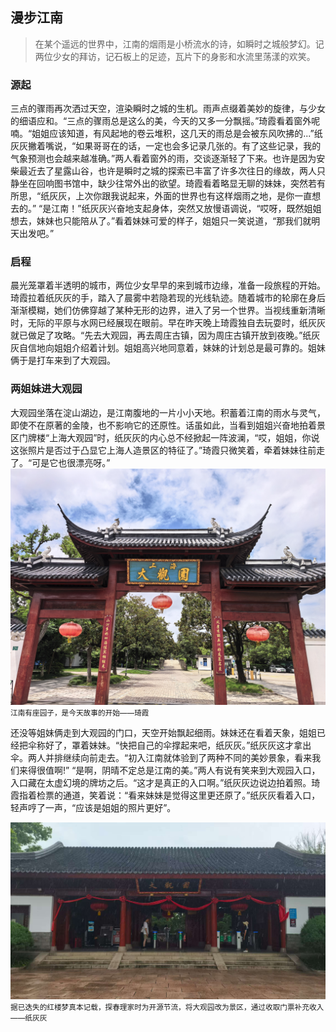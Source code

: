 ## 漫步江南
> 在某个遥远的世界中，江南的烟雨是小桥流水的诗，如瞬时之城般梦幻。记两位少女的拜访，记石板上的足迹，瓦片下的身影和水流里荡漾的欢笑。

### 源起

三点的骤雨再次洒过天空，渲染瞬时之城的生机。雨声点缀着美妙的旋律，与少女的细语应和。“三点的骤雨总是这么的美，今天的又多一分飘摇。”琦霞看着窗外呢喃。“姐姐应该知道，有风起地的卷云堆积，这几天的雨总是会被东风吹拂的...”纸灰灰撇着嘴说，“如果哥哥在的话，一定也会多记录几张的。有了这些记录，我的气象预测也会越来越准确。”两人看着窗外的雨，交谈逐渐轻了下来。也许是因为安柴最近去了星露山谷，也许是瞬时之城的探索已丰富了许多次往日的缘故，两人只静坐在回响图书馆中，缺少往常外出的欲望。琦霞看着略显无聊的妹妹，突然若有所思，“纸灰灰，上次你跟我说起来，外面的世界也有这样烟雨之地，是你一直想去的。” “是江南！”纸灰灰兴奋地支起身体，突然又放慢语调说，“哎呀，既然姐姐想去，妹妹也只能陪从了。”看着妹妹可爱的样子，姐姐只一笑说道，“那我们就明天出发吧。”

### 启程

晨光笼罩着半透明的城市，两位少女早早的来到城市边缘，准备一段旅程的开始。琦霞拉着纸灰灰的手，踏入了晨雾中若隐若现的光线轨迹。随着城市的轮廓在身后渐渐模糊，她们仿佛穿越了某种无形的边界，进入了另一个世界。当视线重新清晰时，无际的平原与水网已经展现在眼前。早在昨天晚上琦霞独自去玩耍时，纸灰灰就已做足了攻略。“先去大观园，再去周庄古镇，因为周庄古镇开放到夜晚。”纸灰灰自信地向姐姐介绍着计划。姐姐高兴地同意着，妹妹的计划总是最可靠的。姐妹俩于是打车来到了大观园。

### 两姐妹进大观园

大观园坐落在淀山湖边，是江南腹地的一片小小天地。积蓄着江南的雨水与灵气，即使不在原著的金陵，也不影响它的还原性。话虽如此，当看到姐姐兴奋地拍着景区门牌楼“上海大观园”时，纸灰灰的内心总不经掀起一阵波澜，“哎，姐姐，你说这张照片是否过于凸显它上海人造景区的特征了。”琦霞只微笑着，牵着妹妹往前走了。“可是它也很漂亮呀。”
![1](./001_漫步江南/1.jpg)
<small>江南有座园子，是今天故事的开始——琦霞</small>

还没等姐妹俩走到大观园的门口，天空开始飘起细雨。妹妹还在看着天象，姐姐已经把伞称好了，罩着妹妹。“快把自己的伞撑起来吧，纸灰灰。”纸灰灰这才拿出伞。两人并排继续向前走去。“初入江南就体验到了两种不同的美妙景象，看来我们来得很值啊!” “是啊，阴晴不定总是江南的美。”两人有说有笑来到大观园入口，入口藏在太虚幻境的牌坊之后。“这才是真正的入口啊。”纸灰灰边说边拍着照。琦霞指着检票的通道，笑着说：“看来妹妹是觉得这里更还原了。”纸灰灰看着入口，轻声哼了一声，“应该是姐姐的照片更好”。

![1](./001_漫步江南/2.jpg)
<small>据已迭失的红楼梦真本记载，探春理家时为开源节流，将大观园改为景区，通过收取门票补充收入——纸灰灰</small>




